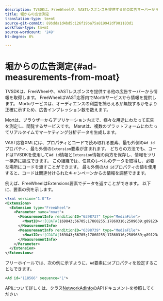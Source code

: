 ```yaml
---
description: TVSDKは、FreeWheelや、VASTレスポンスを提供する他の広告サーバーから情報を取得します。 FreeWheelはVAST応答内でMorthサービスから情報を提供します。 Mortuサービスは、オーディエンスの利益を捕らえるか無視するかをより正確に示すため、広告インプレッション数を数えます。
title: 堀からの広告測定
translation-type: tm+mt
source-git-commit: 89bdda1d4bd5c126f19ba75a819942df901183d1
workflow-type: tm+mt
source-wordcount: '249'
ht-degree: 0%

---
```



# 堀からの広告測定{#ad-measurements-from-moat}

TVSDKは、FreeWheelや、VASTレスポンスを提供する他の広告サーバーから情報を取得します。 FreeWheelはVAST応答内でMorthサービスから情報を提供します。 Mortuサービスは、オーディエンスの利益を捕らえるか無視するかをより正確に示すため、広告インプレッション数を数えます。

Mortは、ブラウザーからアプリケーション内まで、様々な用途にわたって広告を測定し、閲覧するサービスです。 Marutは、複数のプラットフォームにわたってリアルタイムでマーケティング分析データを生成します。

VAST応答XMLには、プロパティとコードで読み取れる要素、最も外側の`Ad id`プロパティ、最も外側の`Extension`要素が含まれます。 どちらの方法でも、コードはTVSDKを使用して`Ad id`情報と`Extension`情報の両方を保存し、情報をツリー構造に編成できます。 この組織では、任意のレベルのデータを取得し、必要な場所にコードを渡すことができます。 最も外側の`Ad id`プロパティの値を使用すると、コードは関連付けられたキャンペーンからの情報を調整できます。

例えば、FreeWheelはExtensions要素でデータを返すことができます。 以下に、要素の例を示します。

```xml
<?xml version="1.0"?> 
<Extensions> 
  <Extension type="FreeWheel"> 
    <Parameter name="moat"> 
      <MeasurementInfo renditionID="6398737" type="MediaFile"> 
        <MoatID><![CDATA[169843;56705;17860255;17860316;2509639;g8912342;103311138;g436558;530633]]></MoatID> 
      </MeasurementInfo> 
      <MeasurementInfo renditionID="6398739" type="MediaFile"> 
        <MoatID><![CDATA[169843;56705;17860255;17860316;2509639;g8912342;103311138;g436558;530633]]></MoatID> 
      </MeasurementInfo> 
    </Parameter> 
  </Extension> 
</Extensions> 
```

フリーホイールでは、次の例に示すように、`Ad`要素に`id`プロパティを設定することもできます。

```xml
<Ad id="118566" sequence="1">
```

APIについて詳しくは、クラス[NetworkAdInfo](https://help.adobe.com/en_US/primetime/api/psdk/javadoc_2.7/)のAPIドキュメントを参照してください
